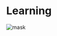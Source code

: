 # Learning

![mask](https://github.com/user-attachments/assets/ea4b917a-8ffc-4fdb-afc4-da60ee3648bd)
